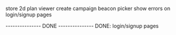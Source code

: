 store 2d plan viewer
create campaign beacon picker
show errors on login/signup pages

--------------- DONE ---------------
DONE: login/signup pages